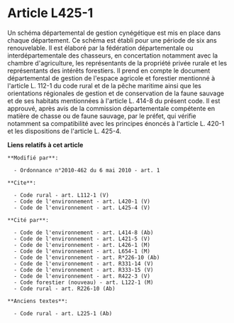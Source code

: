 # Article L425-1

Un schéma départemental de gestion cynégétique est mis en place dans chaque département. Ce schéma est établi pour une
période de six ans renouvelable. Il est élaboré par la fédération départementale ou interdépartementale des chasseurs, en
concertation notamment avec la chambre d'agriculture, les représentants de la propriété privée rurale et les représentants
des intérêts forestiers. Il prend en compte le document départemental de gestion de l'espace agricole et forestier mentionné
à l'article L. 112-1 du code rural et de la pêche maritime ainsi que les orientations régionales de gestion et de
conservation de la faune sauvage et de ses habitats mentionnées à l'article L. 414-8 du présent code. Il est approuvé, après
avis de la commission départementale compétente en matière de chasse ou de faune sauvage, par le préfet, qui vérifie
notamment sa compatibilité avec les principes énoncés à l'article L. 420-1 et les dispositions de l'article L. 425-4.

**Liens relatifs à cet article**

	**Modifié par**:

	  - Ordonnance n°2010-462 du 6 mai 2010 - art. 1

	**Cite**:

	  - Code rural - art. L112-1 (V)
	  - Code de l'environnement - art. L420-1 (V)
	  - Code de l'environnement - art. L425-4 (V)

	**Cité par**:

	  - Code de l'environnement - art. L414-8 (Ab)
	  - Code de l'environnement - art. L421-5 (V)
	  - Code de l'environnement - art. L426-1 (M)
	  - Code de l'environnement - art. L654-1 (M)
	  - Code de l'environnement - art. R*226-10 (Ab)
	  - Code de l'environnement - art. R331-14 (V)
	  - Code de l'environnement - art. R333-15 (V)
	  - Code de l'environnement - art. R422-3 (V)
	  - Code forestier (nouveau) - art. L122-1 (M)
	  - Code rural - art. R226-10 (Ab)

	**Anciens textes**:

	  - Code rural - art. L225-1 (Ab)
